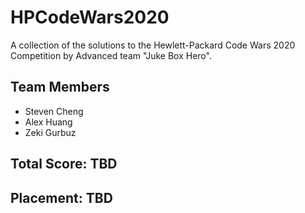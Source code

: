# HPCodeWars2020
A collection of the solutions to the Hewlett-Packard Code Wars 2020 Competition by Advanced team "Juke Box Hero".
## Team Members
- Steven Cheng
- Alex Huang
- Zeki Gurbuz
## Total Score: TBD
## Placement: TBD

